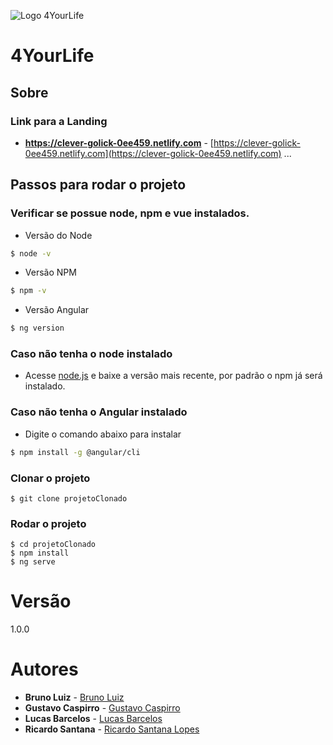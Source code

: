 ![Logo 4YourLife](https://raw.githubusercontent.com/GustavoCaspirro/4yl-assets/master/png/4.png)
# 4YourLife

## Sobre
### Link para a Landing
* **https://clever-golick-0ee459.netlify.com** - [https://clever-golick-0ee459.netlify.com](https://clever-golick-0ee459.netlify.com)
...

## Passos para rodar o projeto

### Verificar se possue node, npm e vue instalados.

- Versão do Node
```sh
$ node -v
```

- Versão NPM
```sh
$ npm -v
```

- Versão Angular
```sh
$ ng version
```

### Caso não tenha o node instalado
- Acesse [node.js](https://nodejs.org/en/) e baixe a versão mais recente, por padrão o npm já será instalado.

### Caso não tenha o Angular instalado
- Digite o comando abaixo para instalar
```sh
$ npm install -g @angular/cli
```

### Clonar o projeto
```
$ git clone projetoClonado
```

### Rodar o projeto
```
$ cd projetoClonado
$ npm install
$ ng serve
```

# Versão
1.0.0

# Autores 

* **Bruno Luiz** - [Bruno Luiz]()
* **Gustavo Caspirro** - [Gustavo Caspirro](https://github.com/GustavoCaspirro)
* **Lucas Barcelos** - [Lucas Barcelos]()
* **Ricardo Santana** - [Ricardo Santana Lopes](https://github.com/RicardoSLopes)

